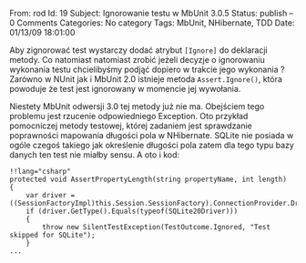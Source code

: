 From: rod
Id: 19
Subject: Ignorowanie testu w MbUnit 3.0.5
Status: publish – 0 Comments
Categories: No category
Tags: MbUnit, NHibernate, TDD
Date: 01/13/09 18:01:00

Aby zignorować test wystarczy dodać atrybut `[Ignore]` do deklaracji metody. Co
natomiast natomiast zrobić jeżeli decyzje o ignorowaniu wykonania testu
chcielibyśmy podjąć dopiero w trakcie jego wykonania ? Zarówno w NUnit jak i
MbUnit 2.0 istnieje metoda `Assert.Ignore()`, która powoduje że test jest
ignorowany w momencie jej wywołania.

Niestety MbUnit odwersji 3.0 tej metody już nie ma. Obejściem tego problemu
jest rzucenie odpowiedniego Exception. Oto przykład pomocniczej metody
testowej, której zadaniem jest sprawdzanie poprawności mapowania długości pola
w NHibernate.  SQLite nie posiada w ogóle czegoś takiego jak określenie
długości pola zatem dla tego typu bazy danych ten test nie miałby sensu. A oto
i kod:

    !!lang="csharp"
    protected void AssertPropertyLength(string propertyName, int length)
    {
        var driver = ((SessionFactoryImpl)this.Session.SessionFactory).ConnectionProvider.Driver;
        if (driver.GetType().Equals(typeof(SQLite20Driver)))
        {
            throw new SilentTestException(TestOutcome.Ignored, "Test skipped for SQLite");
        }
    ...
